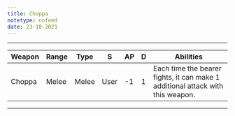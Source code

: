 ```yaml
---
title: Choppa
notetype: nofeed
date: 23-10-2021
---
```


---

| Weapon | Range | Type  | S    | AP  | D   | Abilities                                                                      |
| ------ | ----- | ----- | ---- | --- | --- | ------------------------------------------------------------------------------ |
| Choppa | Melee | Melee | User | -1  | 1   | Each time the bearer fights, it can make 1 additional attack with this weapon. | 

---